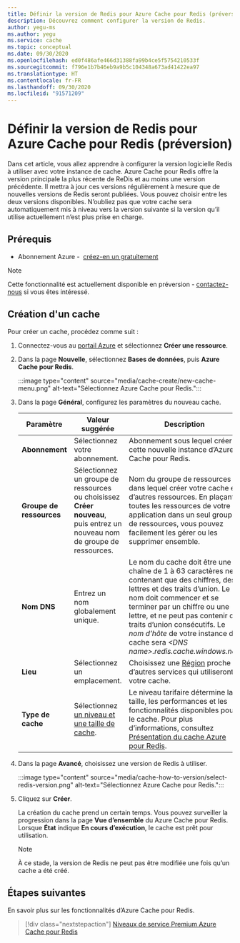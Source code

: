 ```yaml
---
title: Définir la version de Redis pour Azure Cache pour Redis (préversion)
description: Découvrez comment configurer la version de Redis.
author: yegu-ms
ms.author: yegu
ms.service: cache
ms.topic: conceptual
ms.date: 09/30/2020
ms.openlocfilehash: ed0f486afe466d31388fa99b4ce5f5754210533f
ms.sourcegitcommit: f796e1b7b46eb9a9b5c104348a673ad41422ea97
ms.translationtype: HT
ms.contentlocale: fr-FR
ms.lasthandoff: 09/30/2020
ms.locfileid: "91571209"
---
```

# <a name="set-redis-version-for-azure-cache-for-redis-preview"></a>Définir la version de Redis pour Azure Cache pour Redis (préversion)
Dans cet article, vous allez apprendre à configurer la version logicielle Redis à utiliser avec votre instance de cache. Azure Cache pour Redis offre la version principale la plus récente de ReDis et au moins une version précédente. Il mettra à jour ces versions régulièrement à mesure que de nouvelles versions de Redis seront publiées. Vous pouvez choisir entre les deux versions disponibles. N’oubliez pas que votre cache sera automatiquement mis à niveau vers la version suivante si la version qu’il utilise actuellement n’est plus prise en charge.

## <a name="prerequisites"></a>Prérequis
* Abonnement Azure -  [créez-en un gratuitement](https://azure.microsoft.com/free/)

> [!NOTE]
> Cette fonctionnalité est actuellement disponible en préversion - [contactez-nous](mailto:azurecache@microsoft.com) si vous êtes intéressé.
>

## <a name="create-a-cache"></a>Création d'un cache
Pour créer un cache, procédez comme suit :

1. Connectez-vous au [portail Azure](https://portal.azure.com) et sélectionnez **Créer une ressource**.
  
1. Dans la page **Nouvelle**, sélectionnez **Bases de données**, puis **Azure Cache pour Redis**.

    :::image type="content" source="media/cache-create/new-cache-menu.png" alt-text="Sélectionnez Azure Cache pour Redis.":::
   
1. Dans la page **Général**, configurez les paramètres du nouveau cache.
   
    | Paramètre      | Valeur suggérée  | Description |
    | ------------ |  ------- | -------------------------------------------------- |
    | **Abonnement** | Sélectionnez votre abonnement. | Abonnement sous lequel créer cette nouvelle instance d’Azure Cache pour Redis. | 
    | **Groupe de ressources** | Sélectionnez un groupe de ressources ou choisissez **Créer nouveau**, puis entrez un nouveau nom de groupe de ressources. | Nom du groupe de ressources dans lequel créer votre cache et d’autres ressources. En plaçant toutes les ressources de votre application dans un seul groupe de ressources, vous pouvez facilement les gérer ou les supprimer ensemble. | 
    | **Nom DNS** | Entrez un nom globalement unique. | Le nom du cache doit être une chaîne de 1 à 63 caractères ne contenant que des chiffres, des lettres et des traits d’union. Le nom doit commencer et se terminer par un chiffre ou une lettre, et ne peut pas contenir de traits d’union consécutifs. Le *nom d’hôte* de votre instance de cache sera *\<DNS name>.redis.cache.windows.net*. | 
    | **Lieu** | Sélectionnez un emplacement. | Choisissez une [Région](https://azure.microsoft.com/regions/) proche d’autres services qui utiliseront votre cache. |
    | **Type de cache** | Sélectionnez [un niveau et une taille de cache](https://azure.microsoft.com/pricing/details/cache/). |  Le niveau tarifaire détermine la taille, les performances et les fonctionnalités disponibles pour le cache. Pour plus d’informations, consultez [Présentation du cache Azure pour Redis](cache-overview.md). |
   
1. Dans la page **Avancé**, choisissez une version de Redis à utiliser.
   
    :::image type="content" source="media/cache-how-to-version/select-redis-version.png" alt-text="Sélectionnez Azure Cache pour Redis.":::

1. Cliquez sur **Créer**. 
   
    La création du cache prend un certain temps. Vous pouvez surveiller la progression dans la page **Vue d’ensemble** du Azure Cache pour Redis. Lorsque **État** indique **En cours d’exécution**, le cache est prêt pour utilisation.

    > [!NOTE]
    > À ce stade, la version de Redis ne peut pas être modifiée une fois qu’un cache a été créé.
    >

## <a name="next-steps"></a>Étapes suivantes
En savoir plus sur les fonctionnalités d’Azure Cache pour Redis.

> [!div class="nextstepaction"]
> [Niveaux de service Premium Azure Cache pour Redis](cache-overview.md#service-tiers)
